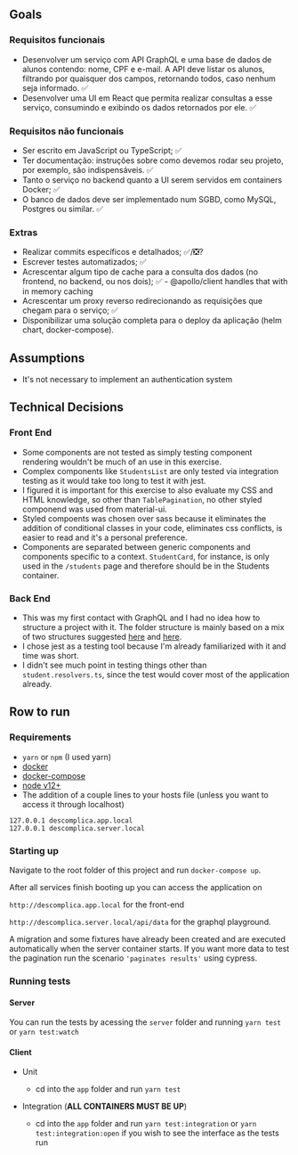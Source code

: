 ## Goals

### Requisitos funcionais
- Desenvolver um serviço com API GraphQL e uma base de dados de alunos contendo: nome, CPF e e-mail. A API deve listar os alunos, filtrando por quaisquer dos campos, retornando todos, caso nenhum seja informado. ✅
- Desenvolver uma UI em React que permita realizar consultas a esse serviço, consumindo e exibindo os dados retornados por ele. ✅

### Requisitos não funcionais
- Ser escrito em JavaScript ou TypeScript; ✅
- Ter documentação: instruções sobre como devemos rodar seu projeto, por exemplo, são indispensáveis. ✅
- Tanto o serviço no backend quanto a UI serem servidos em containers Docker; ✅
- O banco de dados deve ser implementado num SGBD, como MySQL, Postgres ou similar. ✅

### Extras
- Realizar commits específicos e detalhados; ✅/❎?
- Escrever testes automatizados; ✅
- Acrescentar algum tipo de cache para a consulta dos dados (no frontend, no backend, ou nos dois); ✅ - @apollo/client handles that with in memory caching
- Acrescentar um proxy reverso redirecionando as requisições que chegam para o serviço; ✅
- Disponibilizar uma solução completa para o deploy da aplicação (helm chart,
docker-compose).

## Assumptions
- It's not necessary to implement an authentication system

## Technical Decisions

### Front End
- Some components are not tested as simply testing component rendering wouldn't be much of an use in this exercise.
- Complex components like `StudentsList` are only tested via integration testing as it would take too long to test it with jest.
- I figured it is important for this exercise to also evaluate my CSS and HTML knowledge, so other than `TablePagination`, no other styled componend was used from material-ui.
- Styled compoents was chosen over sass because it eliminates the addition of conditional classes in your code, eliminates css conflicts, is easier to read and it's a personal preference.
- Components are separated between generic components and components specific to a context. `StudentCard`, for instance, is only used in the `/students` page and therefore should be in the Students container.

### Back End
- This was my first contact with GraphQL and I had no idea how to structure a project with it. The folder structure is mainly based on a mix of two structures suggested [here](https://shammelburg.medium.com/folder-schema-structure-with-graphql-1c8c0ad10717) and [here](https://javascript.plainenglish.io/writing-a-node-js-graphql-backend-that-actually-scales-a-complete-guide-part-1-setup-cddceae25bdc).
- I chose jest as a testing tool because I'm already familiarized with it and time was short.
- I didn't see much point in testing things other than `student.resolvers.ts`, since the test would cover most of the application already.

## Row to run

### Requirements
- `yarn` or `npm` (I used yarn)
- [docker](https://docs.docker.com/get-docker/)
- [docker-compose](https://docs.docker.com/compose/install/)
- [node v12+](https://github.com/nvm-sh/nvm)
- The addition of a couple lines to your hosts file (unless you want to access it through localhost)
```
127.0.0.1 descomplica.app.local
127.0.0.1 descomplica.server.local
```

### Starting up
Navigate to the root folder of this project and run `docker-compose up`.

After all services finish booting up you can access the application on

`http://descomplica.app.local` for the front-end

`http://descomplica.server.local/api/data` for the graphql playground.

A migration and some fixtures have already been created and are executed automatically when the server container starts. If you want more data to test the pagination run the scenario `'paginates results'` using cypress.

### Running tests
#### Server
You can run the tests by acessing the `server` folder and running `yarn test` or `yarn test:watch`

#### Client
- Unit
  - cd into the `app` folder and run `yarn test`

- Integration (**ALL CONTAINERS MUST BE UP**)
  - cd into the `app` folder and run `yarn test:integration` or `yarn test:integration:open` if you wish to see the interface as the tests run